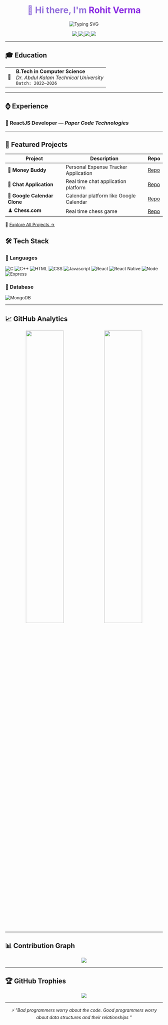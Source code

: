 <!-- GitHub README START -->

<h1 align="center" style="color:#9370DB;">
  👋 Hi there, I'm <span style="color:#8A2BE2;">Rohit Verma</span>
</h1>

<div align="center">
  <img src="https://readme-typing-svg.herokuapp.com?font=Fira+Code&pause=1000&center=true&width=435&lines=Full+Stack+Developer;React++%2B+React+Native;Node+%2B+Express+%2B+MongoDB;Smart+India+Hackathon+Finalist;C%2B%2B+Developer" alt="Typing SVG"/>
</div>

<p align="center">
  <a href="https://www.linkedin.com/in/rohitdverma">
    <img src="https://img.shields.io/badge/LinkedIn-0077B5?style=for-the-badge&logo=linkedin&logoColor=white" />
  </a>
  <a href="https://github.com/RohitVerma2003">
    <img src="https://img.shields.io/badge/GitHub-181717?style=for-the-badge&logo=github&logoColor=white" />
  </a>
  <a href="mailto:rvermajio78300@gmail.com">
    <img src="https://img.shields.io/badge/Gmail-D14836?style=for-the-badge&logo=gmail&logoColor=white" />
  </a>
  <a href="https://portfolio-react-psi-gilt.vercel.app/">
    <img src="https://img.shields.io/badge/Portfolio-blue?style=for-the-badge" />
  </a>
</p>

---

## 🎓 Education

<table>
  <tr>
    <td>🧮</td>
    <td><strong>B.Tech in Computer Science</strong><br/>
        <em>Dr. Abdul Kalam Technical University</em><br/>
        <code>Batch: 2022–2026</code>
    </td>
  </tr>
</table>

---

## ⌚️ Experience

### 🤖 **ReactJS Developer** — *Paper Code Technologies*


---

## 🚀 Featured Projects

| Project                        | Description                                  | Repo                                                            |
| ------------------------------ | -------------------------------------------- | --------------------------------------------------------------- |
| 💸 **Money Buddy**             | Personal Expense Tracker Application         | [Repo](https://github.com/RohitVerma2003/Money-Buddy)           |
| 💬 **Chat Application**        | Real time chat application platform          | [Repo](https://github.com/RohitVerma2003/Chat-Application)      |
| 📅 **Google Calendar Clone**   | Calendar platform like Google Calendar       | [Repo](https://github.com/RohitVerma2003/Google-Calendar-Clone) |
| ♟️ **Chess.com**               | Real time chess game                         | [Repo](https://github.com/RohitVerma2003/Chess.com-Clone)       |

🔗 [Explore All Projects →](https://github.com/RohitVerma2003?tab=repositories)

## 🛠️ Tech Stack

### 🔹 **Languages**

![C](https://img.shields.io/badge/C-00599C?style=plastic&logo=c&logoColor=white)
![C++](https://img.shields.io/badge/C++-4682B4?style=plastic&logo=c%2B%2B&logoColor=white)
![HTML](https://img.shields.io/badge/HTML-E34F26?style=plastic&logo=html5&logoColor=white)
![CSS](https://img.shields.io/badge/CSS-1572B6?style=plastic&logo=css3&logoColor=white)
![Javascript](https://img.shields.io/badge/Javascript-yellow?style=plastic&logo=javascript&logoColor=white)
![React](https://img.shields.io/badge/React-blue?style=plastic&logo=react)
![React Native](https://img.shields.io/badge/React_Native-blue?style=plastic&logo=react)
![Node](https://img.shields.io/badge/Node-green?style=plastic&logo=node.js&logoColor=white)
![Express](https://img.shields.io/badge/Express-grey?style=plastic&logo=express&logoColor=white)

### 🔹 **Database**

![MongoDB](https://img.shields.io/badge/MongoDB-green?style=plastic&logo=MongoDB&logoColor=white)

---

## 📈 GitHub Analytics

<div align="center">
  <img width="49%" src="https://github-readme-stats.vercel.app/api?username=RohitVerma2003&show_icons=true&theme=lavender&bg_color=00000000&hide_border=true&count_private=true" />
  <img width="49%" src="https://github-readme-stats.vercel.app/api/top-langs/?username=RohitVerma2003&layout=compact&theme=lavender&bg_color=00000000&hide_border=true" />
</div>

---

## 📊 Contribution Graph

<div align="center">
  <img src="https://github-readme-activity-graph.vercel.app/graph?username=RohitVerma2003&theme=lavender&area=true&hide_border=true" />
</div>

---

## 🏆 GitHub Trophies

<div align="center">
  <img src="https://github-profile-trophy.vercel.app/?username=RohitVerma2003&theme=lavender&margin-w=10&no-frame=true&row=2&column=4" />
</div>

---

<div align="center">
  <i>⚡ "Bad programmers worry about the code. Good programmers worry about data structures and their relationships "</i>
</div>

<!-- GitHub README END -->
